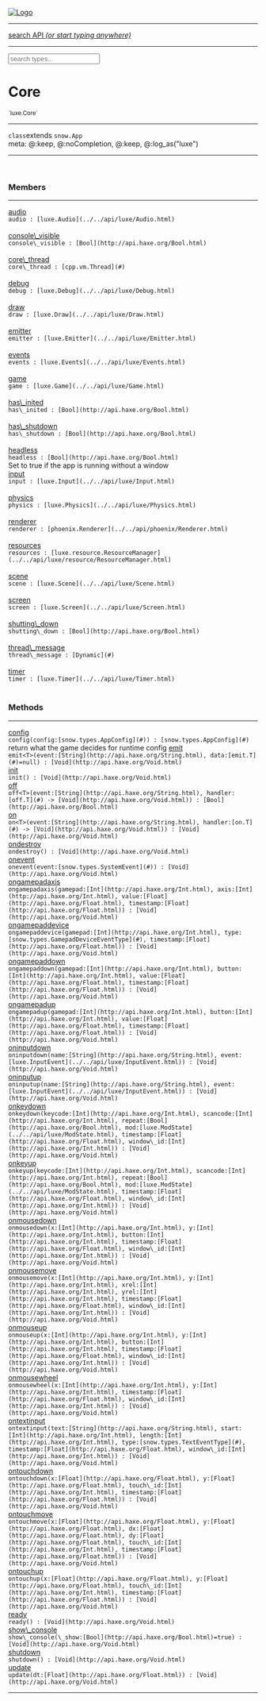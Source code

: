 
[![Logo](../../images/logo.png)](../../api/index.html)

<hr/>
<a href="#" id="search_bar" onclick="return;"><div> search API <em>(or start typing anywhere)</em> </div></a>
<hr/>

<script src="../../js/omnibar.js"> </script>
<link rel="stylesheet" type="text/css" href="../../css/omnibar.css" media="all">

<div id="omnibar"> <a href="#" onclick="return" id="omnibar_close"></a> <input id="omnibar_text" type="text" placeholder="search types..."></input></div>
<script  id="typelist" data-relpath="../../" data-types="Luxe,luxe.AppConfig,luxe.Audio,luxe.Camera,luxe.Circle,luxe.Color,luxe.ColorHSL,luxe.ColorHSV,luxe.Component,luxe.Core,luxe.Cursor,luxe.Debug,luxe.Draw,luxe.EmitHandler,luxe.Emitter,luxe.Entity,luxe.Events,luxe.Game,luxe.GamepadEvent,luxe.GamepadEventType,luxe.ID,luxe.Input,luxe.InputEvent,luxe.InputType,luxe.InteractState,luxe.Key,luxe.KeyEvent,luxe.Log,luxe.Matrix,luxe.Mesh,luxe.ModState,luxe.MouseButton,luxe.MouseEvent,luxe.NineSlice,luxe.Objects,luxe.Parcel,luxe.ParcelProgress,luxe.Particle,luxe.ParticleEmitter,luxe.ParticleEmitterInitData,luxe.ParticleSystem,luxe.Physics,luxe.PhysicsEngine,luxe.ProjectionType,luxe.Quaternion,luxe.Rectangle,luxe.Scan,luxe.Scene,luxe.Screen,luxe.SizeMode,luxe.Sound,luxe.Sprite,luxe.State,luxe.States,luxe.Text,luxe.TextAlign,luxe.TextEvent,luxe.TextEventType,luxe.Timer,luxe.TouchEvent,luxe.Transform,luxe.Vec,luxe.Vector,luxe.Visual,luxe._Core.CoreThreadRequest,luxe._Core.LoadShaderInfo,luxe._Core.LoadTextureInfo,luxe._Emitter.EmitNode,luxe._Events.EventConnection,luxe._Events.EventObject,luxe._NineSlice.Slice,luxe._Parcel.DataInfo,luxe._Parcel.FontInfo,luxe._Parcel.ShaderInfo,luxe._Parcel.SoundInfo,luxe._Parcel.TextInfo,luxe.collision.Collision,luxe.collision.CollisionData,luxe.collision.ShapeDrawer,luxe.collision.ShapeDrawerLuxe,luxe.collision.shapes.Circle,luxe.collision.shapes.Polygon,luxe.collision.shapes.Shape,luxe.components.Components,luxe.components.cameras.FlyCamera,luxe.components.render.MeshComponent,luxe.components.sprite.SpriteAnimation,luxe.components.sprite.SpriteAnimationData,luxe.components.sprite.SpriteAnimationEventData,luxe.components.sprite.SpriteAnimationFrame,luxe.components.sprite.SpriteAnimationFrameEvent,luxe.components.sprite.SpriteAnimationFrameSource,luxe.components.sprite.SpriteAnimationType,luxe.debug.BatcherDebugView,luxe.debug.DebugInspectorOptions,luxe.debug.DebugView,luxe.debug.Inspector,luxe.debug.ProfilerDebugView,luxe.debug.RenderStats,luxe.debug.StatsDebugView,luxe.debug.TraceDebugView,luxe.debug._ProfilerDebugView.ProfilerBar,luxe.debug._ProfilerDebugView.ProfilerValue,luxe.importers.obj.Data,luxe.importers.obj.Normal,luxe.importers.obj.Reader,luxe.importers.obj.UV,luxe.importers.obj.Vector,luxe.importers.obj.Vertex,luxe.importers.texturepacker.TexturePackerData,luxe.importers.texturepacker.TexturePackerFrame,luxe.importers.texturepacker.TexturePackerJSON,luxe.importers.texturepacker.TexturePackerJSONType,luxe.importers.texturepacker.TexturePackerMeta,luxe.importers.texturepacker.TexturePackerRect,luxe.importers.texturepacker.TexturePackerSize,luxe.importers.texturepacker.TexturePackerSpriteAnimation,luxe.importers.tiled.TiledLayer,luxe.importers.tiled.TiledMap,luxe.importers.tiled.TiledMapData,luxe.importers.tiled.TiledMapOptions,luxe.importers.tiled.TiledObject,luxe.importers.tiled.TiledObjectGroup,luxe.importers.tiled.TiledObjectType,luxe.importers.tiled.TiledPolyObject,luxe.importers.tiled.TiledPropertyTile,luxe.importers.tiled.TiledTile,luxe.importers.tiled.TiledTileset,luxe.macros.BuildVersion,luxe.macros.ComponentRules,luxe.macros.EntityRules,luxe.options.BatcherOptions,luxe.options.BitmapFontOptions,luxe.options.CameraOptions,luxe.options.CircleGeometryOptions,luxe.options.ColorOptions,luxe.options.ComponentOptions,luxe.options.DrawArcOptions,luxe.options.DrawBoxOptions,luxe.options.DrawCircleOptions,luxe.options.DrawLineOptions,luxe.options.DrawNgonOptions,luxe.options.DrawPlaneOptions,luxe.options.DrawRectangleOptions,luxe.options.DrawRingOptions,luxe.options.DrawTextureOptions,luxe.options.EntityOptions,luxe.options.FontOptions,luxe.options.GeometryOptions,luxe.options.LineGeometryOptions,luxe.options.LuxeCameraOptions,luxe.options.MeshOptions,luxe.options.NineSliceOptions,luxe.options.ParcelOptions,luxe.options.ParcelProgressOptions,luxe.options.ParticleEmitterOptions,luxe.options.ParticleOptions,luxe.options.PlaneGeometryOptions,luxe.options.QuadGeometryOptions,luxe.options.RectangleGeometryOptions,luxe.options.RenderProperties,luxe.options.ResourceOptions,luxe.options.SpriteOptions,luxe.options.StateOptions,luxe.options.StatesOptions,luxe.options.TextOptions,luxe.options.TextureOptions,luxe.options.TileLayerOptions,luxe.options.TileOptions,luxe.options.TilemapOptions,luxe.options.TilemapVisualOptions,luxe.options.TilesetOptions,luxe.options.TransformProperties,luxe.options.VisualOptions,luxe.options._DrawOptions.DrawOptions,luxe.options._FontOptions.FontOptions,luxe.resource.DataResource,luxe.resource.JSONResource,luxe.resource.Resource,luxe.resource.ResourceManager,luxe.resource.ResourceStats,luxe.resource.ResourceType,luxe.resource.SoundResource,luxe.resource.TextResource,luxe.structural.BST,luxe.structural.BSTNode,luxe.structural.BSTTraverseMethod,luxe.structural.Bag,luxe.structural.BalancedBST,luxe.structural.BalancedBSTNode,luxe.structural.BalancedBSTNode_phoenix_geometry_GeometryKey_phoenix_geometry_Geometry,luxe.structural.BalancedBSTTraverseMethod,luxe.structural.BalancedBST_phoenix_geometry_GeometryKey_phoenix_geometry_Geometry,luxe.structural.Heap,luxe.structural.Pool,luxe.structural.Stack,luxe.structural.StackNode,luxe.structural._Bag.BagNode,luxe.structural._BalancedBST.NodeColor,luxe.tilemaps.Isometric,luxe.tilemaps.IsometricVisual,luxe.tilemaps.Ortho,luxe.tilemaps.OrthoVisual,luxe.tilemaps.Tile,luxe.tilemaps.TileArray,luxe.tilemaps.TileLayer,luxe.tilemaps.TileOffset,luxe.tilemaps.Tilemap,luxe.tilemaps.TilemapOrientation,luxe.tilemaps.TilemapVisual,luxe.tilemaps.TilemapVisualLayerGeometry,luxe.tilemaps.Tileset,luxe.tween.Actuate,luxe.tween.BezierPath,luxe.tween.ComponentPath,luxe.tween.IComponentPath,luxe.tween.LinearPath,luxe.tween.MotionPath,luxe.tween.ObjectHash,luxe.tween.RotationPath,luxe.tween._Actuate.TweenTimer,luxe.tween.actuators.GenericActuator,luxe.tween.actuators.IGenericActuator,luxe.tween.actuators.MethodActuator,luxe.tween.actuators.MotionPathActuator,luxe.tween.actuators.PropertyDetails,luxe.tween.actuators.PropertyPathDetails,luxe.tween.actuators.SimpleActuator,luxe.tween.easing.Back,luxe.tween.easing.BackEaseIn,luxe.tween.easing.BackEaseInOut,luxe.tween.easing.BackEaseOut,luxe.tween.easing.Bounce,luxe.tween.easing.BounceEaseIn,luxe.tween.easing.BounceEaseInOut,luxe.tween.easing.BounceEaseOut,luxe.tween.easing.Cubic,luxe.tween.easing.CubicEaseIn,luxe.tween.easing.CubicEaseInOut,luxe.tween.easing.CubicEaseOut,luxe.tween.easing.Elastic,luxe.tween.easing.ElasticEaseIn,luxe.tween.easing.ElasticEaseInOut,luxe.tween.easing.ElasticEaseOut,luxe.tween.easing.Expo,luxe.tween.easing.ExpoEaseIn,luxe.tween.easing.ExpoEaseInOut,luxe.tween.easing.ExpoEaseOut,luxe.tween.easing.IEasing,luxe.tween.easing.Linear,luxe.tween.easing.LinearEaseNone,luxe.tween.easing.Quad,luxe.tween.easing.QuadEaseIn,luxe.tween.easing.QuadEaseInOut,luxe.tween.easing.QuadEaseOut,luxe.tween.easing.Quart,luxe.tween.easing.QuartEaseIn,luxe.tween.easing.QuartEaseInOut,luxe.tween.easing.QuartEaseOut,luxe.tween.easing.Quint,luxe.tween.easing.QuintEaseIn,luxe.tween.easing.QuintEaseInOut,luxe.tween.easing.QuintEaseOut,luxe.tween.easing.Sine,luxe.tween.easing.SineEaseIn,luxe.tween.easing.SineEaseInOut,luxe.tween.easing.SineEaseOut,luxe.utils.GeometryUtils,luxe.utils.Maths,luxe.utils.Murmur3,luxe.utils.UUID,luxe.utils.Utils,luxe.utils._UUID.Rule30,luxe.utils.unifill.CodePoint,luxe.utils.unifill.CodePointIter,luxe.utils.unifill.Exception,luxe.utils.unifill.InternalEncoding,luxe.utils.unifill.InternalEncodingBackwardIter,luxe.utils.unifill.InternalEncodingIter,luxe.utils.unifill.Unicode,luxe.utils.unifill.Unifill,luxe.utils.unifill.Utf,luxe.utils.unifill.Utf16,luxe.utils.unifill.Utf32,luxe.utils.unifill.Utf8,luxe.utils.unifill.UtfIter,luxe.utils.unifill.UtfTools,luxe.utils.unifill._CodePoint.CodePoint_Impl_,luxe.utils.unifill._InternalEncoding.UtfX,luxe.utils.unifill._Utf16.StringU16,luxe.utils.unifill._Utf16.StringU16Buffer,luxe.utils.unifill._Utf16.StringU16Buffer_Impl_,luxe.utils.unifill._Utf16.StringU16_Impl_,luxe.utils.unifill._Utf16.Utf16Impl,luxe.utils.unifill._Utf8.StringU8,luxe.utils.unifill._Utf8.StringU8_Impl_,luxe.utils.unifill._Utf8.Utf8Impl,phoenix.BatchGroup,phoenix.BatchState,phoenix.Batcher,phoenix.BatcherKey,phoenix.BitmapFont,phoenix.BlendEquation,phoenix.BlendMode,phoenix.Camera,phoenix.Character,phoenix.Circle,phoenix.ClampType,phoenix.Color,phoenix.ColorHSL,phoenix.ColorHSV,phoenix.ComponentOrder,phoenix.DualQuaternion,phoenix.FOVType,phoenix.FilterType,phoenix.FontInfo,phoenix.Matrix,phoenix.MatrixTransform,phoenix.PrimitiveType,phoenix.ProjectionType,phoenix.Quaternion,phoenix.Ray,phoenix.Rectangle,phoenix.RenderPass,phoenix.RenderPath,phoenix.RenderState,phoenix.RenderTexture,phoenix.Renderer,phoenix.RendererStats,phoenix.Shader,phoenix.Spatial,phoenix.TextAlign,phoenix.Texture,phoenix.Transform,phoenix.Uniform,phoenix.UniformType,phoenix.Vec,phoenix.Vector,phoenix._Batcher.BlendEquation_Impl_,phoenix._Batcher.BlendMode_Impl_,phoenix._Batcher.PrimitiveType_Impl_,phoenix._BitmapFont.Parser,phoenix._BitmapFont.TextAlign_Impl_,phoenix._Renderer.DefaultShader,phoenix._Renderer.DefaultShaders,phoenix._Shader.Location,phoenix._Shader.UniformType_Impl_,phoenix._Vector.ComponentOrder_Impl_,phoenix._Vector.Vec_Impl_,phoenix.geometry.ArcGeometry,phoenix.geometry.CircleGeometry,phoenix.geometry.CompositeGeometry,phoenix.geometry.Geometry,phoenix.geometry.GeometryKey,phoenix.geometry.GeometryState,phoenix.geometry.LineGeometry,phoenix.geometry.PackedQuad,phoenix.geometry.PackedQuadOptions,phoenix.geometry.PlaneGeometry,phoenix.geometry.QuadGeometry,phoenix.geometry.QuadPackGeometry,phoenix.geometry.RectangleGeometry,phoenix.geometry.RingGeometry,phoenix.geometry.TextGeometry,phoenix.geometry.TextGeometryOptions,phoenix.geometry.TextureCoord,phoenix.geometry.TextureCoordSet,phoenix.geometry.Vertex,phoenix.utils.Rendering"></script>


<h1>Core</h1>
<small>`luxe.Core`</small>



<hr/>

`class`extends <code><span>snow.App</span></code><br/><span class="meta">
meta: @:keep, @:noCompletion, @:keep, @:log_as(&quot;luxe&quot;)</span>

<hr/>


&nbsp;
&nbsp;




<h3>Members</h3> <hr/><span class="member apipage">
                <a name="audio"><a class="lift" href="#audio">audio</a></a><div class="clear"></div>
                <code class="signature apipage">audio : [luxe.Audio](../../api/luxe/Audio.html)</code><br/></span>
            <span class="small_desc_flat"></span><br/><span class="member apipage">
                <a name="console_visible"><a class="lift" href="#console_visible">console\_visible</a></a><div class="clear"></div>
                <code class="signature apipage">console\_visible : [Bool](http://api.haxe.org/Bool.html)</code><br/></span>
            <span class="small_desc_flat"></span><br/><span class="member apipage">
                <a name="core_thread"><a class="lift" href="#core_thread">core\_thread</a></a><div class="clear"></div>
                <code class="signature apipage">core\_thread : [cpp.vm.Thread](#)</code><br/></span>
            <span class="small_desc_flat"></span><br/><span class="member apipage">
                <a name="debug"><a class="lift" href="#debug">debug</a></a><div class="clear"></div>
                <code class="signature apipage">debug : [luxe.Debug](../../api/luxe/Debug.html)</code><br/></span>
            <span class="small_desc_flat"></span><br/><span class="member apipage">
                <a name="draw"><a class="lift" href="#draw">draw</a></a><div class="clear"></div>
                <code class="signature apipage">draw : [luxe.Draw](../../api/luxe/Draw.html)</code><br/></span>
            <span class="small_desc_flat"></span><br/><span class="member apipage">
                <a name="emitter"><a class="lift" href="#emitter">emitter</a></a><div class="clear"></div>
                <code class="signature apipage">emitter : [luxe.Emitter](../../api/luxe/Emitter.html)</code><br/></span>
            <span class="small_desc_flat"></span><br/><span class="member apipage">
                <a name="events"><a class="lift" href="#events">events</a></a><div class="clear"></div>
                <code class="signature apipage">events : [luxe.Events](../../api/luxe/Events.html)</code><br/></span>
            <span class="small_desc_flat"></span><br/><span class="member apipage">
                <a name="game"><a class="lift" href="#game">game</a></a><div class="clear"></div>
                <code class="signature apipage">game : [luxe.Game](../../api/luxe/Game.html)</code><br/></span>
            <span class="small_desc_flat"></span><br/><span class="member apipage">
                <a name="has_inited"><a class="lift" href="#has_inited">has\_inited</a></a><div class="clear"></div>
                <code class="signature apipage">has\_inited : [Bool](http://api.haxe.org/Bool.html)</code><br/></span>
            <span class="small_desc_flat"></span><br/><span class="member apipage">
                <a name="has_shutdown"><a class="lift" href="#has_shutdown">has\_shutdown</a></a><div class="clear"></div>
                <code class="signature apipage">has\_shutdown : [Bool](http://api.haxe.org/Bool.html)</code><br/></span>
            <span class="small_desc_flat"></span><br/><span class="member apipage">
                <a name="headless"><a class="lift" href="#headless">headless</a></a><div class="clear"></div>
                <code class="signature apipage">headless : [Bool](http://api.haxe.org/Bool.html)</code><br/></span>
            <span class="small_desc_flat">Set to true if the app is running without a window</span><br/><span class="member apipage">
                <a name="input"><a class="lift" href="#input">input</a></a><div class="clear"></div>
                <code class="signature apipage">input : [luxe.Input](../../api/luxe/Input.html)</code><br/></span>
            <span class="small_desc_flat"></span><br/><span class="member apipage">
                <a name="physics"><a class="lift" href="#physics">physics</a></a><div class="clear"></div>
                <code class="signature apipage">physics : [luxe.Physics](../../api/luxe/Physics.html)</code><br/></span>
            <span class="small_desc_flat"></span><br/><span class="member apipage">
                <a name="renderer"><a class="lift" href="#renderer">renderer</a></a><div class="clear"></div>
                <code class="signature apipage">renderer : [phoenix.Renderer](../../api/phoenix/Renderer.html)</code><br/></span>
            <span class="small_desc_flat"></span><br/><span class="member apipage">
                <a name="resources"><a class="lift" href="#resources">resources</a></a><div class="clear"></div>
                <code class="signature apipage">resources : [luxe.resource.ResourceManager](../../api/luxe/resource/ResourceManager.html)</code><br/></span>
            <span class="small_desc_flat"></span><br/><span class="member apipage">
                <a name="scene"><a class="lift" href="#scene">scene</a></a><div class="clear"></div>
                <code class="signature apipage">scene : [luxe.Scene](../../api/luxe/Scene.html)</code><br/></span>
            <span class="small_desc_flat"></span><br/><span class="member apipage">
                <a name="screen"><a class="lift" href="#screen">screen</a></a><div class="clear"></div>
                <code class="signature apipage">screen : [luxe.Screen](../../api/luxe/Screen.html)</code><br/></span>
            <span class="small_desc_flat"></span><br/><span class="member apipage">
                <a name="shutting_down"><a class="lift" href="#shutting_down">shutting\_down</a></a><div class="clear"></div>
                <code class="signature apipage">shutting\_down : [Bool](http://api.haxe.org/Bool.html)</code><br/></span>
            <span class="small_desc_flat"></span><br/><span class="member apipage">
                <a name="thread_message"><a class="lift" href="#thread_message">thread\_message</a></a><div class="clear"></div>
                <code class="signature apipage">thread\_message : [Dynamic](#)</code><br/></span>
            <span class="small_desc_flat"></span><br/><span class="member apipage">
                <a name="timer"><a class="lift" href="#timer">timer</a></a><div class="clear"></div>
                <code class="signature apipage">timer : [luxe.Timer](../../api/luxe/Timer.html)</code><br/></span>
            <span class="small_desc_flat"></span><br/>


<h3>Methods</h3> <hr/><span class="method apipage">
            <a name="config"><a class="lift" href="#config">config</a></a><div class="clear"></div>
            <code class="signature apipage">config(config:[snow.types.AppConfig](#)<span></span>) : [snow.types.AppConfig](#)</code><br/><span class="small_desc_flat">return what the game decides for runtime config</span>


</span>
<span class="method apipage">
            <a name="emit"><a class="lift" href="#emit">emit</a></a><div class="clear"></div>
            <code class="signature apipage">emit&lt;T&gt;(event:[String](http://api.haxe.org/String.html)<span></span>, data:[emit.T](#)<span>=null</span>) : [Void](http://api.haxe.org/Void.html)</code><br/><span class="small_desc_flat"></span>


</span>
<span class="method apipage">
            <a name="init"><a class="lift" href="#init">init</a></a><div class="clear"></div>
            <code class="signature apipage">init() : [Void](http://api.haxe.org/Void.html)</code><br/><span class="small_desc_flat"></span>


</span>
<span class="method apipage">
            <a name="off"><a class="lift" href="#off">off</a></a><div class="clear"></div>
            <code class="signature apipage">off&lt;T&gt;(event:[String](http://api.haxe.org/String.html)<span></span>, handler:[off.T](#)&nbsp;-&gt; [Void](http://api.haxe.org/Void.html)<span></span>) : [Bool](http://api.haxe.org/Bool.html)</code><br/><span class="small_desc_flat"></span>


</span>
<span class="method apipage">
            <a name="on"><a class="lift" href="#on">on</a></a><div class="clear"></div>
            <code class="signature apipage">on&lt;T&gt;(event:[String](http://api.haxe.org/String.html)<span></span>, handler:[on.T](#)&nbsp;-&gt; [Void](http://api.haxe.org/Void.html)<span></span>) : [Void](http://api.haxe.org/Void.html)</code><br/><span class="small_desc_flat"></span>


</span>
<span class="method apipage">
            <a name="ondestroy"><a class="lift" href="#ondestroy">ondestroy</a></a><div class="clear"></div>
            <code class="signature apipage">ondestroy() : [Void](http://api.haxe.org/Void.html)</code><br/><span class="small_desc_flat"></span>


</span>
<span class="method apipage">
            <a name="onevent"><a class="lift" href="#onevent">onevent</a></a><div class="clear"></div>
            <code class="signature apipage">onevent(event:[snow.types.SystemEvent](#)<span></span>) : [Void](http://api.haxe.org/Void.html)</code><br/><span class="small_desc_flat"></span>


</span>
<span class="method apipage">
            <a name="ongamepadaxis"><a class="lift" href="#ongamepadaxis">ongamepadaxis</a></a><div class="clear"></div>
            <code class="signature apipage">ongamepadaxis(gamepad:[Int](http://api.haxe.org/Int.html)<span></span>, axis:[Int](http://api.haxe.org/Int.html)<span></span>, value:[Float](http://api.haxe.org/Float.html)<span></span>, timestamp:[Float](http://api.haxe.org/Float.html)<span></span>) : [Void](http://api.haxe.org/Void.html)</code><br/><span class="small_desc_flat"></span>


</span>
<span class="method apipage">
            <a name="ongamepaddevice"><a class="lift" href="#ongamepaddevice">ongamepaddevice</a></a><div class="clear"></div>
            <code class="signature apipage">ongamepaddevice(gamepad:[Int](http://api.haxe.org/Int.html)<span></span>, type:[snow.types.GamepadDeviceEventType](#)<span></span>, timestamp:[Float](http://api.haxe.org/Float.html)<span></span>) : [Void](http://api.haxe.org/Void.html)</code><br/><span class="small_desc_flat"></span>


</span>
<span class="method apipage">
            <a name="ongamepaddown"><a class="lift" href="#ongamepaddown">ongamepaddown</a></a><div class="clear"></div>
            <code class="signature apipage">ongamepaddown(gamepad:[Int](http://api.haxe.org/Int.html)<span></span>, button:[Int](http://api.haxe.org/Int.html)<span></span>, value:[Float](http://api.haxe.org/Float.html)<span></span>, timestamp:[Float](http://api.haxe.org/Float.html)<span></span>) : [Void](http://api.haxe.org/Void.html)</code><br/><span class="small_desc_flat"></span>


</span>
<span class="method apipage">
            <a name="ongamepadup"><a class="lift" href="#ongamepadup">ongamepadup</a></a><div class="clear"></div>
            <code class="signature apipage">ongamepadup(gamepad:[Int](http://api.haxe.org/Int.html)<span></span>, button:[Int](http://api.haxe.org/Int.html)<span></span>, value:[Float](http://api.haxe.org/Float.html)<span></span>, timestamp:[Float](http://api.haxe.org/Float.html)<span></span>) : [Void](http://api.haxe.org/Void.html)</code><br/><span class="small_desc_flat"></span>


</span>
<span class="method apipage">
            <a name="oninputdown"><a class="lift" href="#oninputdown">oninputdown</a></a><div class="clear"></div>
            <code class="signature apipage">oninputdown(name:[String](http://api.haxe.org/String.html)<span></span>, event:[luxe.InputEvent](../../api/luxe/InputEvent.html)<span></span>) : [Void](http://api.haxe.org/Void.html)</code><br/><span class="small_desc_flat"></span>


</span>
<span class="method apipage">
            <a name="oninputup"><a class="lift" href="#oninputup">oninputup</a></a><div class="clear"></div>
            <code class="signature apipage">oninputup(name:[String](http://api.haxe.org/String.html)<span></span>, event:[luxe.InputEvent](../../api/luxe/InputEvent.html)<span></span>) : [Void](http://api.haxe.org/Void.html)</code><br/><span class="small_desc_flat"></span>


</span>
<span class="method apipage">
            <a name="onkeydown"><a class="lift" href="#onkeydown">onkeydown</a></a><div class="clear"></div>
            <code class="signature apipage">onkeydown(keycode:[Int](http://api.haxe.org/Int.html)<span></span>, scancode:[Int](http://api.haxe.org/Int.html)<span></span>, repeat:[Bool](http://api.haxe.org/Bool.html)<span></span>, mod:[luxe.ModState](../../api/luxe/ModState.html)<span></span>, timestamp:[Float](http://api.haxe.org/Float.html)<span></span>, window\_id:[Int](http://api.haxe.org/Int.html)<span></span>) : [Void](http://api.haxe.org/Void.html)</code><br/><span class="small_desc_flat"></span>


</span>
<span class="method apipage">
            <a name="onkeyup"><a class="lift" href="#onkeyup">onkeyup</a></a><div class="clear"></div>
            <code class="signature apipage">onkeyup(keycode:[Int](http://api.haxe.org/Int.html)<span></span>, scancode:[Int](http://api.haxe.org/Int.html)<span></span>, repeat:[Bool](http://api.haxe.org/Bool.html)<span></span>, mod:[luxe.ModState](../../api/luxe/ModState.html)<span></span>, timestamp:[Float](http://api.haxe.org/Float.html)<span></span>, window\_id:[Int](http://api.haxe.org/Int.html)<span></span>) : [Void](http://api.haxe.org/Void.html)</code><br/><span class="small_desc_flat"></span>


</span>
<span class="method apipage">
            <a name="onmousedown"><a class="lift" href="#onmousedown">onmousedown</a></a><div class="clear"></div>
            <code class="signature apipage">onmousedown(x:[Int](http://api.haxe.org/Int.html)<span></span>, y:[Int](http://api.haxe.org/Int.html)<span></span>, button:[Int](http://api.haxe.org/Int.html)<span></span>, timestamp:[Float](http://api.haxe.org/Float.html)<span></span>, window\_id:[Int](http://api.haxe.org/Int.html)<span></span>) : [Void](http://api.haxe.org/Void.html)</code><br/><span class="small_desc_flat"></span>


</span>
<span class="method apipage">
            <a name="onmousemove"><a class="lift" href="#onmousemove">onmousemove</a></a><div class="clear"></div>
            <code class="signature apipage">onmousemove(x:[Int](http://api.haxe.org/Int.html)<span></span>, y:[Int](http://api.haxe.org/Int.html)<span></span>, xrel:[Int](http://api.haxe.org/Int.html)<span></span>, yrel:[Int](http://api.haxe.org/Int.html)<span></span>, timestamp:[Float](http://api.haxe.org/Float.html)<span></span>, window\_id:[Int](http://api.haxe.org/Int.html)<span></span>) : [Void](http://api.haxe.org/Void.html)</code><br/><span class="small_desc_flat"></span>


</span>
<span class="method apipage">
            <a name="onmouseup"><a class="lift" href="#onmouseup">onmouseup</a></a><div class="clear"></div>
            <code class="signature apipage">onmouseup(x:[Int](http://api.haxe.org/Int.html)<span></span>, y:[Int](http://api.haxe.org/Int.html)<span></span>, button:[Int](http://api.haxe.org/Int.html)<span></span>, timestamp:[Float](http://api.haxe.org/Float.html)<span></span>, window\_id:[Int](http://api.haxe.org/Int.html)<span></span>) : [Void](http://api.haxe.org/Void.html)</code><br/><span class="small_desc_flat"></span>


</span>
<span class="method apipage">
            <a name="onmousewheel"><a class="lift" href="#onmousewheel">onmousewheel</a></a><div class="clear"></div>
            <code class="signature apipage">onmousewheel(x:[Int](http://api.haxe.org/Int.html)<span></span>, y:[Int](http://api.haxe.org/Int.html)<span></span>, timestamp:[Float](http://api.haxe.org/Float.html)<span></span>, window\_id:[Int](http://api.haxe.org/Int.html)<span></span>) : [Void](http://api.haxe.org/Void.html)</code><br/><span class="small_desc_flat"></span>


</span>
<span class="method apipage">
            <a name="ontextinput"><a class="lift" href="#ontextinput">ontextinput</a></a><div class="clear"></div>
            <code class="signature apipage">ontextinput(text:[String](http://api.haxe.org/String.html)<span></span>, start:[Int](http://api.haxe.org/Int.html)<span></span>, length:[Int](http://api.haxe.org/Int.html)<span></span>, type:[snow.types.TextEventType](#)<span></span>, timestamp:[Float](http://api.haxe.org/Float.html)<span></span>, window\_id:[Int](http://api.haxe.org/Int.html)<span></span>) : [Void](http://api.haxe.org/Void.html)</code><br/><span class="small_desc_flat"></span>


</span>
<span class="method apipage">
            <a name="ontouchdown"><a class="lift" href="#ontouchdown">ontouchdown</a></a><div class="clear"></div>
            <code class="signature apipage">ontouchdown(x:[Float](http://api.haxe.org/Float.html)<span></span>, y:[Float](http://api.haxe.org/Float.html)<span></span>, touch\_id:[Int](http://api.haxe.org/Int.html)<span></span>, timestamp:[Float](http://api.haxe.org/Float.html)<span></span>) : [Void](http://api.haxe.org/Void.html)</code><br/><span class="small_desc_flat"></span>


</span>
<span class="method apipage">
            <a name="ontouchmove"><a class="lift" href="#ontouchmove">ontouchmove</a></a><div class="clear"></div>
            <code class="signature apipage">ontouchmove(x:[Float](http://api.haxe.org/Float.html)<span></span>, y:[Float](http://api.haxe.org/Float.html)<span></span>, dx:[Float](http://api.haxe.org/Float.html)<span></span>, dy:[Float](http://api.haxe.org/Float.html)<span></span>, touch\_id:[Int](http://api.haxe.org/Int.html)<span></span>, timestamp:[Float](http://api.haxe.org/Float.html)<span></span>) : [Void](http://api.haxe.org/Void.html)</code><br/><span class="small_desc_flat"></span>


</span>
<span class="method apipage">
            <a name="ontouchup"><a class="lift" href="#ontouchup">ontouchup</a></a><div class="clear"></div>
            <code class="signature apipage">ontouchup(x:[Float](http://api.haxe.org/Float.html)<span></span>, y:[Float](http://api.haxe.org/Float.html)<span></span>, touch\_id:[Int](http://api.haxe.org/Int.html)<span></span>, timestamp:[Float](http://api.haxe.org/Float.html)<span></span>) : [Void](http://api.haxe.org/Void.html)</code><br/><span class="small_desc_flat"></span>


</span>
<span class="method apipage">
            <a name="ready"><a class="lift" href="#ready">ready</a></a><div class="clear"></div>
            <code class="signature apipage">ready() : [Void](http://api.haxe.org/Void.html)</code><br/><span class="small_desc_flat"></span>


</span>
<span class="method apipage">
            <a name="show_console"><a class="lift" href="#show_console">show\_console</a></a><div class="clear"></div>
            <code class="signature apipage">show\_console(\_show:[Bool](http://api.haxe.org/Bool.html)<span>=true</span>) : [Void](http://api.haxe.org/Void.html)</code><br/><span class="small_desc_flat"></span>


</span>
<span class="method apipage">
            <a name="shutdown"><a class="lift" href="#shutdown">shutdown</a></a><div class="clear"></div>
            <code class="signature apipage">shutdown() : [Void](http://api.haxe.org/Void.html)</code><br/><span class="small_desc_flat"></span>


</span>
<span class="method apipage">
            <a name="update"><a class="lift" href="#update">update</a></a><div class="clear"></div>
            <code class="signature apipage">update(dt:[Float](http://api.haxe.org/Float.html)<span></span>) : [Void](http://api.haxe.org/Void.html)</code><br/><span class="small_desc_flat"></span>


</span>



<hr/>

&nbsp;
&nbsp;
&nbsp;
&nbsp;